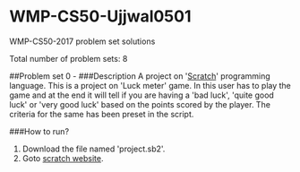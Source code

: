 # WMP-CS50-Ujjwal0501
WMP-CS50-2017 problem set solutions

Total number of problem sets: 8

##Problem set 0 -
###Description
A project on '[Scratch](https://scratch.mit.edu/about)' programming language.
This is a project on 'Luck meter' game. In this user has to play the game and at the end it will tell if you are having a 'bad luck', 'quite good luck' or 'very good luck' based on the points scored by the player.  The criteria for the same has been preset in the script.

###How to run?
1. Download the file named 'project.sb2'.
2. Goto [scratch website](https://scratch.mit.edu/projects/editor/?tip_bar=home).
